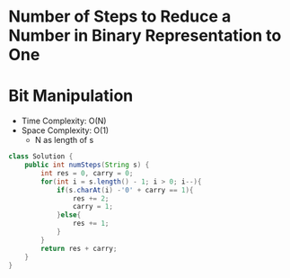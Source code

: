 # Number of Steps to Reduce a Number in Binary Representation to One

# Bit Manipulation

- Time Complexity: O(N)
- Space Complexity: O(1)
  - N as length of s

```java
class Solution {
    public int numSteps(String s) {
        int res = 0, carry = 0;
        for(int i = s.length() - 1; i > 0; i--){
            if(s.charAt(i) -'0' + carry == 1){
                res += 2;
                carry = 1;
            }else{
                res += 1;
            }
        }
        return res + carry;
    }
}
```
